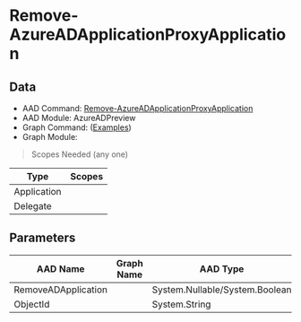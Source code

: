 # Remove-AzureADApplicationProxyApplication

> 

## Data

+ AAD Command: [Remove-AzureADApplicationProxyApplication](https://docs.microsoft.com/en-us/powershell/module/AzureADPreview/Remove-AzureADApplicationProxyApplication)
+ AAD Module: AzureADPreview
+ Graph Command: []() ([Examples](https://github.com/orgs/msgraph/discussions?discussions_q=))
+ Graph Module: 

> Scopes Needed (any one)

|Type|Scopes|
|---|---|
|Application||
|Delegate||

## Parameters

|AAD Name|Graph Name|AAD Type|Graph Type|Infos|
|---|---|---|---|---|
|RemoveADApplication||System.Nullable/System.Boolean|||
|ObjectId||System.String|||

